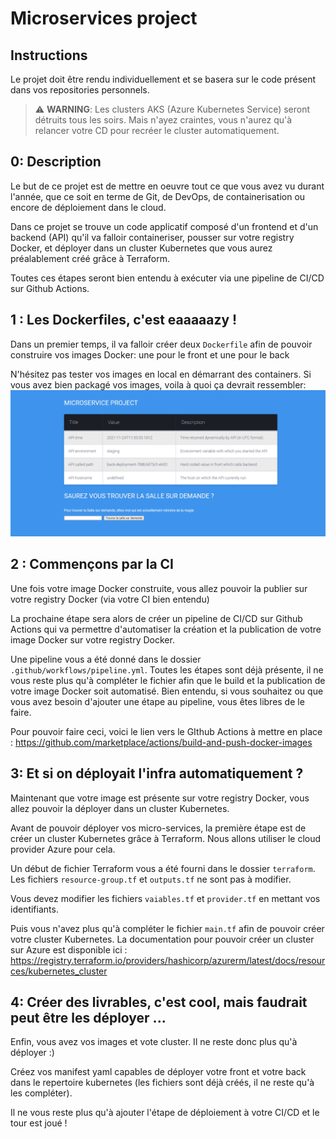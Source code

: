 # Microservices project

## Instructions
Le projet doit être rendu individuellement et se basera sur le code présent dans vos repositories personnels.

> ⚠️  **WARNING**: Les clusters AKS (Azure Kubernetes Service) seront détruits tous les soirs. Mais n'ayez craintes, vous n'aurez qu'à relancer votre CD pour recréer le cluster automatiquement.

## 0: Description
Le but de ce projet est de mettre en oeuvre tout ce que vous avez vu durant l'année, que ce soit en terme de Git, de DevOps, de containerisation ou encore de déploiement dans le cloud.

Dans ce projet se trouve un code applicatif composé d'un frontend et d'un backend (API) qu'il va falloir containeriser, pousser sur votre registry Docker, et déployer dans un cluster Kubernetes que vous aurez préalablement créé grâce à Terraform.

Toutes ces étapes seront bien entendu à exécuter via une pipeline de CI/CD sur Github Actions.

## 1 : Les Dockerfiles, c'est eaaaaazy !
Dans un premier temps, il va falloir créer deux `Dockerfile` afin de pouvoir construire vos images Docker: une pour le front et une pour le back

N'hésitez pas tester vos images en local en démarrant des containers. Si vous avez bien packagé vos images, voila à quoi ça devrait ressembler:
![front-1.0](./img/front-1.0.png "Front 1.0")

## 2 : Commençons par la CI

Une fois votre image Docker construite, vous allez pouvoir la publier sur votre registry Docker (via votre CI bien entendu)

La prochaine étape sera alors de créer un pipeline de CI/CD sur Github Actions qui va permettre d'automatiser la création et la publication de votre image Docker sur votre registry Docker.

Une pipeline vous a été donné dans le dossier `.github/workflows/pipeline.yml`. Toutes les étapes sont déjà présente, il ne vous reste plus qu'à compléter le fichier afin que le build et la publication de votre image Docker soit automatisé. Bien entendu, si vous souhaitez ou que vous avez besoin d'ajouter une étape au pipeline, vous êtes libres de le faire.

Pour pouvoir faire ceci, voici le lien vers le GIthub Actions à mettre en place : https://github.com/marketplace/actions/build-and-push-docker-images

## 3: Et si on déployait l'infra automatiquement ?

Maintenant que votre image est présente sur votre registry Docker, vous allez pouvoir la déployer dans un cluster Kubernetes.

Avant de pouvoir déployer vos micro-services, la première étape est de créer un cluster Kubernetes grâce à Terraform. Nous allons utiliser le cloud provider Azure pour cela.

Un début de fichier Terraform vous a été fourni dans le dossier `terraform`. Les fichiers `resource-group.tf` et `outputs.tf` ne sont pas à modifier.

Vous devez modifier les fichiers `vaiables.tf` et `provider.tf` en mettant vos identifiants.

Puis vous n'avez plus qu'à compléter le fichier `main.tf` afin de pouvoir créer votre cluster Kubernetes. La documentation pour pouvoir créer un cluster sur Azure est disponible ici : https://registry.terraform.io/providers/hashicorp/azurerm/latest/docs/resources/kubernetes_cluster

## 4: Créer des livrables, c'est cool, mais faudrait peut être les déployer ...

Enfin, vous avez vos images et vote cluster. Il ne reste donc plus qu'à déployer :)

Créez vos manifest yaml capables de déployer votre front et votre back dans le repertoire kubernetes (les fichiers sont déjà créés, il ne reste qu'à les compléter).

Il ne vous reste plus qu'à ajouter l'étape de déploiement à votre CI/CD et le tour est joué !
